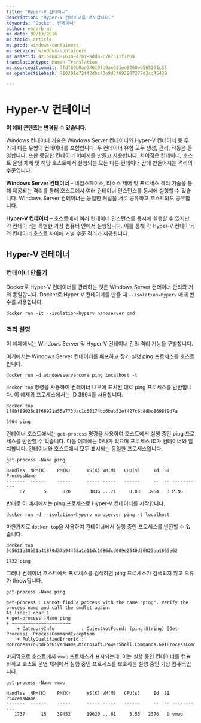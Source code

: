 ```yaml
---
title: "Hyper-V 컨테이너"
description: "Hyper-V 컨테이너를 배포합니다."
keywords: "Docker, 컨테이너"
author: enderb-ms
ms.date: 09/13/2016
ms.topic: article
ms.prod: windows-containers
ms.service: windows-containers
ms.assetid: 42154683-163b-47a1-add4-c7e7317f1c04
translationtype: Human Translation
ms.sourcegitcommit: ffdf89b0ae346197b9ae631ee5260e0565261c55
ms.openlocfilehash: 710391e72f42dbc43e9d3f093987277d3cd45429

---
```


# Hyper-V 컨테이너

**이 예비 콘텐츠는 변경될 수 있습니다.** 

Windows 컨테이너 기술은 Windows Server 컨테이너와 Hyper-V 컨테이너 등 두 가지 다른 유형의 컨테이너를 포함합니다. 두 컨테이너 유형 모두 생성, 관리, 작동은 동일합니다. 또한 동일한 컨테이너 이미지를 만들고 사용합니다. 차이점은 컨테이너, 호스트 운영 체제 및 해당 호스트에서 실행되는 모든 다른 컨테이너 간에 만들어지는 격리의 수준입니다.

**Windows Server 컨테이너** – 네임스페이스, 리소스 제어 및 프로세스 격리 기술을 통해 제공되는 격리를 통해 호스트에서 여러 컨테이너 인스턴스를 동시에 실행할 수 있습니다.  Windows Server 컨테이너는 동일한 커널을 서로 공유하고 호스트와도 공유합니다.

**Hyper-V 컨테이너** – 호스트에서 여러 컨테이너 인스턴스를 동시에 실행할 수 있지만 각 컨테이너는 특별한 가상 컴퓨터 안에서 실행됩니다. 이를 통해 각 Hyper-V 컨테이너와 컨테이너 호스트 사이에 커널 수준 격리가 제공됩니다.

## Hyper-V 컨테이너

### 컨테이너 만들기

Docker로 Hyper-V 컨테이너를 관리하는 것은 Windows Server 컨테이너 관리와 거의 동일합니다. Docker로 Hyper-V 컨테이너를 만들 때 `--isolation=hyperv` 매개 변수를 사용합니다.

```none
docker run -it --isolation=hyperv nanoserver cmd
```

### 격리 설명

이 예제에서는 Windows Server 및 Hyper-V 컨테이너 간의 격리 기능을 구별합니다. 

여기에서는 Windows Server 컨테이너를 배포하고 장기 실행 ping 프로세스를 호스트합니다.

```none
docker run -d windowsservercore ping localhost -t
```

`docker top` 명령을 사용하여 컨테이너 내부에 표시된 대로 ping 프로세스를 반환합니다. 이 예제의 프로세스에서는 ID 3964를 사용합니다.

```none
docker top 1f8bf89026c8f66921a55e773bac1c60174bb6bab52ef427c6c8dbc8698f9d7a

3964 ping
```

컨테이너 호스트에서는 `get-process` 명령을 사용하여 호스트에서 실행 중인 ping 프로세스를 반환할 수 있습니다. 다음 예제에는 하나가 있으며 프로세스 ID가 컨테이너와 일치합니다. 컨테이너와 호스트에서 모두 표시되는 동일한 프로세스입니다.

```none
get-process -Name ping

Handles  NPM(K)    PM(K)      WS(K) VM(M)   CPU(s)     Id  SI ProcessName
-------  ------    -----      ----- -----   ------     --  -- -----------
     67       5      820       3836 ...71     0.03   3964   3 PING
```

반대로 이 예제에서는 ping 프로세스로 Hyper-V 컨테이너를 시작합니다. 

```none
docker run -d --isolation=hyperv nanoserver ping -t localhost
```

마찬가지로 `docker top`을 사용하여 컨테이너에서 실행 중인 프로세스를 반환할 수 있습니다.

```none
docker top 5d5611e38b31a41879d37a94468a1e11dc1086dcd009e2640d36023aa1663e62

1732 ping
```

그러나 컨테이너 호스트에서 프로세스를 검색하면 ping 프로세스가 검색되지 않고 오류가 throw됩니다.

```none
get-process -Name ping

get-process : Cannot find a process with the name "ping". Verify the process name and call the cmdlet again.
At line:1 char:1
+ get-process -Name ping
+ ~~~~~~~~~~~~~~~~~~~~~~
    + CategoryInfo          : ObjectNotFound: (ping:String) [Get-Process], ProcessCommandException
    + FullyQualifiedErrorId : NoProcessFoundForGivenName,Microsoft.PowerShell.Commands.GetProcessCommand
```

마지막으로 호스트에서 `vmwp` 프로세스가 표시되는데, 이는 실행 중인 컨테이너를 캡슐화하고 호스트 운영 체제에서 실행 중인 프로세스를 보호하는 실행 중인 가상 컴퓨터입니다.

```none
get-process -Name vmwp

Handles  NPM(K)    PM(K)      WS(K) VM(M)   CPU(s)     Id  SI ProcessName
-------  ------    -----      ----- -----   ------     --  -- -----------
   1737      15    39452      19620 ...61     5.55   2376   0 vmwp
```



<!--HONumber=Oct16_HO4-->


